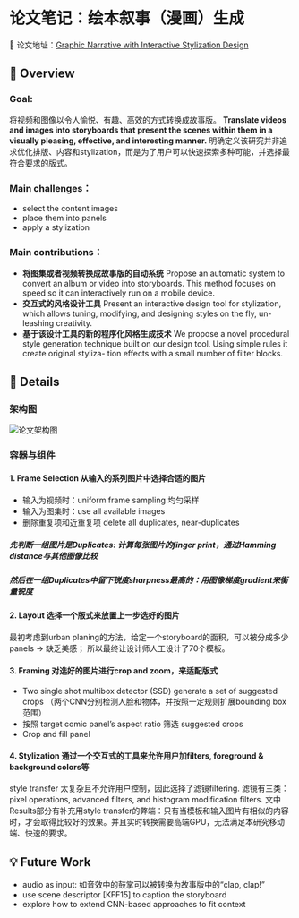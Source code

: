 # 论文笔记：绘本叙事（漫画）生成
🔗 论文地址：[Graphic Narrative with Interactive Stylization Design](https://arxiv.org/pdf/1712.06654 "Graphic Narrative with Interactive Stylization Design")

## 📄 Overview
### Goal:
将视频和图像以令人愉悦、有趣、高效的方式转换成故事版。
**Translate videos and images into storyboards that present the scenes within them in a visually pleasing, effective, and interesting manner.** 明确定义该研究并非追求优化排版、内容和stylization，而是为了用户可以快速探索多种可能，并选择最符合要求的版式。

### Main challenges：
- select the content images
- place them into panels
- apply a stylization 

### Main contributions：
-  **将图集或者视频转换成故事版的自动系统** Propose an automatic system to convert an album or video into storyboards. This method focuses on speed so it can interactively run on a mobile device.
- **交互式的风格设计工具** Present an interactive design tool for stylization, which allows tuning, modifying, and designing styles on the fly, un- leashing creativity.
- **基于该设计工具的新的程序化风格生成技术** We propose a novel procedural style generation technique built on our design tool. Using simple rules it create original styliza- tion effects with a small number of filter blocks.

## 🔖 Details
### 架构图
![论文架构图](https://s1.ax1x.com/2020/06/04/tB8K2Q.png "论文架构图")
### 容器与组件
#### 1. Frame Selection 从输入的系列图片中选择合适的图片
- 输入为视频时：uniform frame sampling 均匀采样
- 输入为图集时：use all available images
- 删除重复项和近重复项  delete all duplicates, near-duplicates
##### 先判断一组图片是Duplicates: 计算每张图片的finger print，通过Hamming distance与其他图像比较
##### 然后在一组Duplicates中留下锐度sharpness最高的：用图像梯度gradient来衡量锐度

#### 2. Layout 选择一个版式来放置上一步选好的图片
最初考虑到urban planing的方法，给定一个storyboard的面积，可以被分成多少panels -> 缺乏美感；
所以最终让设计师人工设计了70个模板。

#### 3. Framing 对选好的图片进行crop and zoom，来适配版式
- Two single shot multibox detector (SSD) generate a set of suggested crops （两个CNN分别检测人脸和物体，并按照一定规则扩展bounding box范围）
- 按照 target comic panel’s aspect ratio 筛选 suggested crops
- Crop and fill panel

#### 4. Stylization 通过一个交互式的工具来允许用户加filters, foreground & background colors等
style transfer 太复杂且不允许用户控制，因此选择了滤镜filtering. 滤镜有三类：pixel operations, advanced filters, and histogram modification filters.
文中Results部分有补充用style transfer的弊端：只有当模板和输入图片有相似的内容时，才会取得比较好的效果。并且实时转换需要高端GPU，无法满足本研究移动端、快速的要求。

## 💡 Future Work
- audio as input: 如音效中的鼓掌可以被转换为故事版中的“clap, clap!”
- use scene descriptor [KFF15] to caption the storyboard
- explore how to extend CNN-based approaches to fit context

